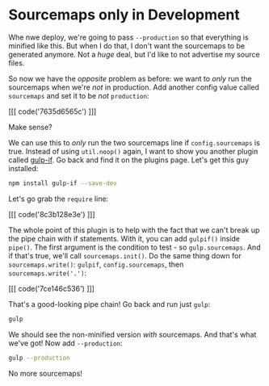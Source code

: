 # Sourcemaps only in Development

Whe nwe deploy, we're going to pass `--production` so that everything is
minified like this. But when I do that, I don't want the sourcemaps to be
generated anymore. Not a *huge* deal, but I'd like to not advertise my source
files.

So now we have the *opposite* problem as before: we want to *only* run the
sourcemaps when we're *not* in production. Add another config value called
`sourcemaps` and set it to be *not* `production`:

[[[ code('7635d6565c') ]]]

Make sense?

We can use this to *only* run the two sourcemaps line if `config.sourcemaps`
is true. Instead of using `util.noop()` again, I want to show you another
plugin called [gulp-if](https://github.com/robrich/gulp-if). Go back and
find it on the plugins page. Let's get this guy installed:

```bash
npm install gulp-if --save-dev
```

Let's go grab the `require` line:

[[[ code('8c3b128e3e') ]]]

The whole point of this plugin is to help with the fact that we can't break
up the pipe chain with if statements. With it, you can add `gulpif()` inside
`pipe()`. The first argument is the condition to test - so `gulp.sourcemaps`.
And if that's true, we'll call `sourcemaps.init()`. Do the same thing down
for `sourcemaps.write()`: `gulpif`, `config.sourcemaps`, then `sourcemaps.write('.')`:

[[[ code('7ce146c536') ]]]

That's a good-looking pipe chain! Go back and run just `gulp`:

```bash
gulp
```

We should see the non-minified version *with* sourcemaps. And that's what
we've got! Now add `--production`:

```bash
gulp --production
```

No more sourcemaps!
